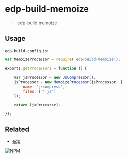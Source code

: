 # edp-build-memoize

> edp-build memoize

## Usage

`edp-build-config.js`:

```js
var MemoizeProcessor = require('edp-build-memoize');

exports.getProcessors = function () {
    
    var jsProcessor = new JsCompressor();
    jsProcessor = new MemoizeProcessor(jsProcessor, {
        name: 'jscompress',
        files: ['*.js']
    });

    return [jsProcessor];

});
```

## Related

- [edp](https://github.com/ecomfe/edp)

[![NPM](https://nodei.co/npm/edp-build-memoize.png?downloads=true&stars=true)](https://nodei.co/npm/edp-build-memoize/)
